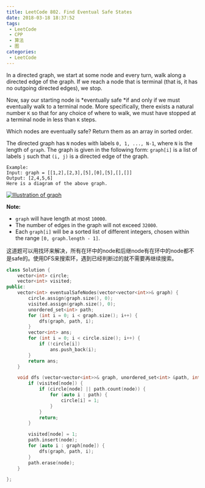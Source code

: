 ```yaml
---
title: LeetCode 802. Find Eventual Safe States
date: 2018-03-18 18:37:52
tags:
 - LeetCode
 - CPP
 - 算法
 - 图
categories:
 - LeetCode
---
```


In a directed graph, we start at some node and every turn, walk along a directed edge of the graph. If we reach a node that is terminal (that is, it has no outgoing directed edges), we stop.

Now, say our starting node is *eventually safe *if and only if we must eventually walk to a terminal node. More specifically, there exists a natural number `K` so that for any choice of where to walk, we must have stopped at a terminal node in less than `K` steps.

Which nodes are eventually safe? Return them as an array in sorted order.

The directed graph has `N` nodes with labels `0, 1, ..., N-1`, where `N` is the length of `graph`. The graph is given in the following form: `graph[i]` is a list of labels `j` such that `(i, j)` is a directed edge of the graph.

```
Example:
Input: graph = [[1,2],[2,3],[5],[0],[5],[],[]]
Output: [2,4,5,6]
Here is a diagram of the above graph.
```

[![Illustration of graph](https://s3-lc-upload.s3.amazonaws.com/uploads/2018/03/17/picture1.png)](https://s3-lc-upload.s3.amazonaws.com/uploads/2018/03/17/picture1.png)

**Note:**

- `graph` will have length at most `10000`.
- The number of edges in the graph will not exceed `32000`.
- Each `graph[i]` will be a sorted list of different integers, chosen within the range `[0, graph.length - 1]`.

<!-- more -->

这道题可以用找环来解决，所有在环中的node和后继node有在环中的node都不是safe的。使用DFS来搜索环，遇到已经判断过的就不需要再继续搜索。

```cpp
class Solution {
    vector<int> circle;
    vector<int> visited;
public:
    vector<int> eventualSafeNodes(vector<vector<int>>& graph) {
        circle.assign(graph.size(), 0);
        visited.assign(graph.size(), 0);
        unordered_set<int> path;
        for (int i = 0; i < graph.size(); i++) {
            dfs(graph, path, i);
        }
        vector<int> ans;
        for (int i = 0; i < circle.size(); i++) {
            if (!circle[i])
                ans.push_back(i);
        }
        return ans;
    }

    void dfs (vector<vector<int>>& graph, unordered_set<int> &path, int node) {
        if (visited[node]) {
            if (circle[node] || path.count(node)) {
                for (auto i : path) {
                    circle[i] = 1;
                }
            }
            return;
        }

        visited[node] = 1;
        path.insert(node);
        for (auto i : graph[node]) {
            dfs(graph, path, i);
        }
        path.erase(node);
    }

};
```

